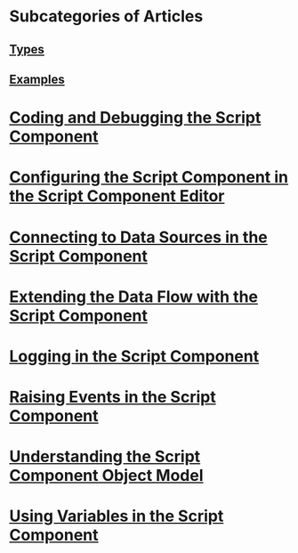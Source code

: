 # Subcategories of Articles
## [Types](../../../integration-services/extending-packages-scripting-data-flow-script-component-types/index.md?toc=%2fsql%2fintegration-services%2fextending-packages-scripting-data-flow-script-component-types%2ftoc.json)
## [Examples](../../../integration-services/extending-packages-scripting-data-flow-script-component-examples/index.md?toc=%2fsql%2fintegration-services%2fextending-packages-scripting-data-flow-script-component-examples%2ftoc.json)

# [Coding and Debugging the Script Component](coding-and-debugging-the-script-component.md)
# [Configuring the Script Component in the Script Component Editor](configuring-the-script-component-in-the-script-component-editor.md)
# [Connecting to Data Sources in the Script Component](connecting-to-data-sources-in-the-script-component.md)
# [Extending the Data Flow with the Script Component](extending-the-data-flow-with-the-script-component.md)
# [Logging in the Script Component](logging-in-the-script-component.md)
# [Raising Events in the Script Component](raising-events-in-the-script-component.md)
# [Understanding the Script Component Object Model](understanding-the-script-component-object-model.md)
# [Using Variables in the Script Component](using-variables-in-the-script-component.md)
